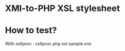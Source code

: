 XMI-to-PHP XSL stylesheet
=========================

How to test?
============

With xsltproc : xsltproc php.xsl sample.xmi
